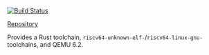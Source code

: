 [![Build Status](https://drone.trmckay.com/api/badges/tm/docker-rust-riscv64/status.svg)](https://drone.trmckay.com/tm/docker-rust-riscv64)

[Repository](https://github.com/trmckay/docker-rust-riscv64)

Provides a Rust toolchain, `riscv64-unknown-elf-`/`riscv64-linux-gnu-` toolchains, and QEMU 6.2.
